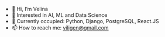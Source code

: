 - 👋 Hi, I’m Velina
- 👀 Interested in AI, ML and Data Science
- 🌱 Currently occupied: Python, Django, PostgreSQL, React.JS
- 📫 How to reach me: viligen@gmail.com

<!---
viligen/viligen is a ✨ special ✨ repository because its `README.md` (this file) appears on your GitHub profile.
You can click the Preview link to take a look at your changes.
--->
